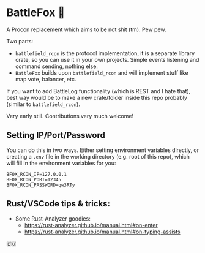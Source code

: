 # BattleFox 🦊

A Procon replacement which aims to be not shit (tm). Pew pew.

Two parts:
- `battlefield_rcon` is the protocol implementation, it is a separate library crate, so you can use it in your own projects. Simple events listening and command sending, nothing else.
- `BattleFox` builds upon `battlefield_rcon` and will implement stuff like map vote, balancer, etc.

If you want to add BattleLog functionality (which is REST and I hate that), best way would be to make a new crate/folder inside this repo probably (similar to `battlefield_rcon`).

Very early still. Contributions very much welcome!

## Setting IP/Port/Password
You can do this in two ways.
Either setting environment variables directly, or creating a `.env` file in the working directory (e.g. root of this repo), which will fill in the environment variables for you:
```
BFOX_RCON_IP=127.0.0.1
BFOX_RCON_PORT=12345
BFOX_RCON_PASSWORD=qw3RTy
```

## Rust/VSCode tips & tricks:
- Some Rust-Analyzer goodies:
  - https://rust-analyzer.github.io/manual.html#on-enter
  - https://rust-analyzer.github.io/manual.html#on-typing-assists

🇪🇺